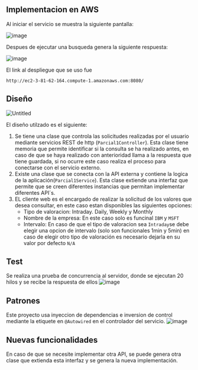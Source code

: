 ## Implementacion en AWS
Al iniciar el servicio se muestra la siguiente pantalla:

![image](https://github.com/alexandrac1420/Parcial1_ARSW/assets/138069735/5af7698d-a66b-416f-8836-43727ef46751)

Despues de ejecutar una busqueda genera la siguiente respuesta:

![image](https://github.com/alexandrac1420/Parcial1_ARSW/assets/138069735/6172d539-dab2-4349-9544-6c6b6516d042)

El link al despliegue que se uso fue 
```
http://ec2-3-81-62-164.compute-1.amazonaws.com:8080/
```
## Diseño
![Untitled](https://github.com/alexandrac1420/Parcial1_ARSW/assets/138069735/3fc83c5f-98b7-48fa-ad6a-453908562bf2)

El diseño utilzado es el siguiente:
1. Se tiene una clase que controla las solicitudes realizadas por el usuario mediante servicios REST de http (`Parcial1Controller`). Esta clase tiene memoria que permite identificar si la consulta se ha realizado antes, en caso de que se haya realizado con anterioridad llama a la respuesta que tiene guardada, si no ocurre este caso realiza el proceso para conectarse con el servicio externo.
2. Existe una clase que se conecta con la API externa y contiene la logica de la aplicación(`Parcial1Service`). Esta clase extiende una interfaz que permite que se creen diferentes instancias que permitan implementar diferentes API´s.
3. EL cliente web es el encargado de realizar la solicitud de los valores que desea consultar, en este caso estan disponibles las siguientes opciones:
    - Tipo de valoracion: Intraday. Daily, Weekly y Monthly
    - Nombre de la empresa: En este caso solo es funcinal `IBM` y `MSFT`
    - Intervalo: En caso de que el tipo de valoracion sea `Intraday`se debe elegir una opcion de intervalo (solo son funcionales 1min y 5min) en caso de elegir otro tipo de valoración es necesario dejarla en su valor por defecto `N/A`

## Test
Se realiza una prueba de concurrencia al servidor, donde se ejecutan 20 hilos y se recibe la respuesta de ellos
![image](https://github.com/alexandrac1420/Parcial1_ARSW/assets/138069735/d1846db3-3833-4ccd-b25c-201802b187a7)

## Patrones
Este proyecto usa inyeccion de dependencias e inversion de control mediante la etiquete en `@Autowired` en el controlador del servicio.
![image](https://github.com/alexandrac1420/Parcial1_ARSW/assets/138069735/c91513be-16b9-47fa-a981-8ae38771305a)


## Nuevas funcionalidades
En caso de que se necesite implementar otra API, se puede genera otra clase que extienda esta interfaz y se genera la nueva implementación.




